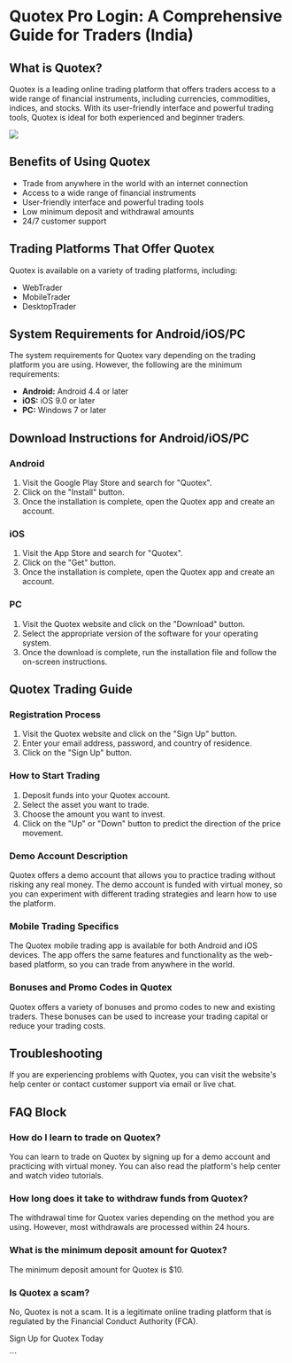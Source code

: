 # Quotex Pro Login: A Comprehensive Guide for Traders (India)

## What is Quotex?

Quotex is a leading online trading platform that offers traders access
to a wide range of financial instruments, including currencies,
commodities, indices, and stocks. With its user-friendly interface and
powerful trading tools, Quotex is ideal for both experienced and
beginner traders.

[![](https://static.quotex.io/files/12_en/300_250.jpg)](https://traff.sbs/brokerqxlid)

## Benefits of Using Quotex

-   Trade from anywhere in the world with an internet connection
-   Access to a wide range of financial instruments
-   User-friendly interface and powerful trading tools
-   Low minimum deposit and withdrawal amounts
-   24/7 customer support

## Trading Platforms That Offer Quotex

Quotex is available on a variety of trading platforms, including:

-   WebTrader
-   MobileTrader
-   DesktopTrader

## System Requirements for Android/iOS/PC

The system requirements for Quotex vary depending on the trading
platform you are using. However, the following are the minimum
requirements:

-   **Android:** Android 4.4 or later
-   **iOS:** iOS 9.0 or later
-   **PC:** Windows 7 or later

## Download Instructions for Android/iOS/PC

### Android

1.  Visit the Google Play Store and search for "Quotex".
2.  Click on the "Install" button.
3.  Once the installation is complete, open the Quotex app and create an
    account.

### iOS

1.  Visit the App Store and search for "Quotex".
2.  Click on the "Get" button.
3.  Once the installation is complete, open the Quotex app and create an
    account.

### PC

1.  Visit the Quotex website and click on the "Download" button.
2.  Select the appropriate version of the software for your operating
    system.
3.  Once the download is complete, run the installation file and follow
    the on-screen instructions.

## Quotex Trading Guide

### Registration Process

1.  Visit the Quotex website and click on the "Sign Up" button.
2.  Enter your email address, password, and country of residence.
3.  Click on the "Sign Up" button.

### How to Start Trading

1.  Deposit funds into your Quotex account.
2.  Select the asset you want to trade.
3.  Choose the amount you want to invest.
4.  Click on the "Up" or "Down" button to predict the
    direction of the price movement.

### Demo Account Description

Quotex offers a demo account that allows you to practice trading without
risking any real money. The demo account is funded with virtual money,
so you can experiment with different trading strategies and learn how to
use the platform.

### Mobile Trading Specifics

The Quotex mobile trading app is available for both Android and iOS
devices. The app offers the same features and functionality as the
web-based platform, so you can trade from anywhere in the world.

### Bonuses and Promo Codes in Quotex

Quotex offers a variety of bonuses and promo codes to new and existing
traders. These bonuses can be used to increase your trading capital or
reduce your trading costs.

## Troubleshooting

If you are experiencing problems with Quotex, you can visit the
website\'s help center or contact customer support via email or live
chat.

## FAQ Block

### How do I learn to trade on Quotex?

You can learn to trade on Quotex by signing up for a demo account and
practicing with virtual money. You can also read the platform\'s help
center and watch video tutorials.

### How long does it take to withdraw funds from Quotex?

The withdrawal time for Quotex varies depending on the method you are
using. However, most withdrawals are processed within 24 hours.

### What is the minimum deposit amount for Quotex?

The minimum deposit amount for Quotex is \$10.

### Is Quotex a scam?

No, Quotex is not a scam. It is a legitimate online trading platform
that is regulated by the Financial Conduct Authority (FCA).

Sign Up for Quotex Today

\`\`\`

